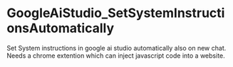 # GoogleAiStudio_SetSystemInstructionsAutomatically

Set System instructions in google ai studio automatically also on new chat. Needs a chrome extention which can inject javascript code into a website.

